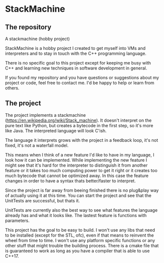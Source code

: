 # StackMachine
## The repository
A stackmachine (hobby project)

StackMachine is a hobby project I created to get myself into VMs and interpreters and to stay in touch with the C++ programming language.

There is no specific goal to this project except for keeping me busy with C++ and learning new techniques in software development in general.

If you found my repository and you have questions or suggestions about my project or code, feel free to contact me. I'd be happy to help or learn from others.

## The project
The project implements a stackmachine (https://en.wikipedia.org/wiki/Stack_machine). It doesn't interpret on the pure text like Python, but creates a bytecode in the first step, so it's more like Java. The interpreted language will look C'ish.


The language it interprets grows with the project in a feedback loop, it's not fixed, it's not a waterfall model.

This means when I think of a new feature I'd like to have in my language, I look how it can be implemented.
While implementing the new feature I might see that it's hard for the interpreter to distinguish it from another feature or it takes too much computing power to get it right or it creates too much bytecode that cannot be optimized away.
In this case the feature changes in order to have a syntax thats better/faster to interpret.


Since the project is far away from beeing finished there is no plug&play way of actually using it at this time. You can start the project and see that the UnitTests are successful, but thats it.

UnitTests are currently also the best way to see what features the language already has and what it looks like.
The lastest feature is functions with parameters.

This project has the goal to be easy to build.
I won't use any libs that need to be installed (except for the STL, ofc), even if that means to reinvent the wheel from time to time.
I won't use any platform specific functions or any other stuff that might trouble the building process.
There is a cmake file that is guaranteed to work as long as you have a compiler that is able to use C++17.
